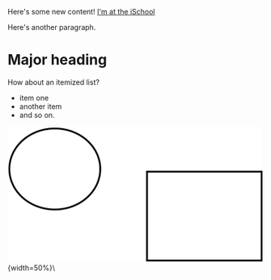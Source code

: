 Here's some new content! [I'm at the iSchool](https://ischool.illinois.edu)

Here's another paragraph.

# Major heading

How about an itemized list?

- item one
- another item
- and so on.

![Sample diagram](DubinDiagram1.svg){width=50%}\ 
